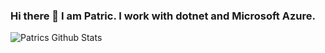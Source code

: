### Hi there 👋 I am Patric. I work with dotnet and Microsoft Azure.

![Patrics Github Stats](https://github-readme-stats.vercel.app/api?username=patbosc)
<!--
**patbosc/patbosc** is a ✨ _special_ ✨ repository because its `README.md` (this file) appears on your GitHub profile.




Here are some ideas to get you started:

- 🔭 I’m currently working on ...
- 🌱 I’m currently learning ...
- 👯 I’m looking to collaborate on ...
- 🤔 I’m looking for help with ...
- 💬 Ask me about ...
- 📫 How to reach me: ...
- 😄 Pronouns: ...
- ⚡ Fun fact: ...
-->
